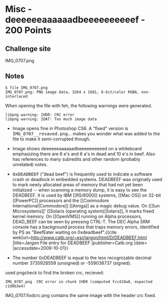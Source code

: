 # Misc - deeeeeeaaaaaadbeeeeeeeeeef - 200 Points

## Challenge site  

IMG_0707.png  

## Notes  

    $ file IMG_0707.png  
    IMG_0707.png: PNG image data, 3264 x 1681, 8-bit/color RGBA, non-interlaced  

When opening the file with feh, the following warnings were generated.

    libpng warning: IHDR: CRC error  
    libpng warning: IDAT: Too much image data  

* Image opens fine in Photoshop CS6. A "fixed" version is <tt>IMG_0707__resaved.png</tt>... makes you wonder what was added to the file to make it semi-corrupted though.

* Image shows deeeeeeaaaaaadbeeeeeeeeeed on a whiteboard emphasizing there are 6 e's and 6 a's in dead and 10 e's in beef.  Also has references to many subredits and other random (probably unrelated) notes.

* <tt>0xDEADBEEF</tt> ("dead beef") is frequently used to indicate a software crash or deadlock in embedded systems.  DEADBEEF was originally used to mark newly allocated areas of memory that had not yet been initialized -- when scanning a memory dump, it is easy to see the DEADBEEF.  It is used by IBM [[RS/6000]] systems, [[Mac OS]] on 32-bit [[PowerPC]] processors and the [[Commodore International|Commodore]] [[Amiga]] as a magic debug value. On [[Sun Microsystems]]' [[Solaris (operating system)|Solaris]], it marks freed kernel memory. On [[OpenVMS]] running on Alpha processors, DEAD_BEEF can be seen by pressing CTRL-T. The DEC Alpha SRM console has a background process that traps memory errors, identified by PS as "BeefEater waiting on 0xdeadbeef".<ref>{{cite web|url=http://www.catb.org/~esr/jargon/html/D/DEADBEEF.html |title=Jargon File entry for DEADBEEF |publisher=Catb.org |date= |accessdate=2009-10-01}}</ref>

* The number 0xDEADBEEF is equal to the less recognizable decimal number 3735928559 (unsigned) or -559038737 (signed).

used pngcheck to find the broken crc, recieved:

    IMG_0707.png  CRC error in chunk IHDR (computed fcc410a8, expected c1d0b3e4)

IMG_0707.fixdcrc.png contains the same image with the header crc fixed.
